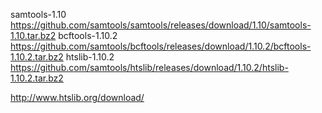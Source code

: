 samtools-1.10 https://github.com/samtools/samtools/releases/download/1.10/samtools-1.10.tar.bz2
bcftools-1.10.2 https://github.com/samtools/bcftools/releases/download/1.10.2/bcftools-1.10.2.tar.bz2
htslib-1.10.2 https://github.com/samtools/htslib/releases/download/1.10.2/htslib-1.10.2.tar.bz2

http://www.htslib.org/download/